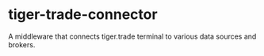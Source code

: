 # tiger-trade-connector
A middleware that connects tiger.trade terminal to various data sources and brokers.
